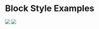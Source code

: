 # Block Style Examples

[![](https://img.shields.io/badge/playground-live%20preview-blue?logo=wordpress)](https://playground.wordpress.net/?blueprint-url=https://raw.githubusercontent.com/wordpress-juanmaguitar/wp-dev-box/main/themes/block-style-examples/_playground/blueprint.json)  [![](https://img.shields.io/badge/excalidraw-block%20styles%20diagram-c2255c?logo=excalidraw)](https://excalidraw.com/#json=HjdDiDk08X_mCwAcafy6A,OMiOiHOglrBIYReWjeGLaw) 

